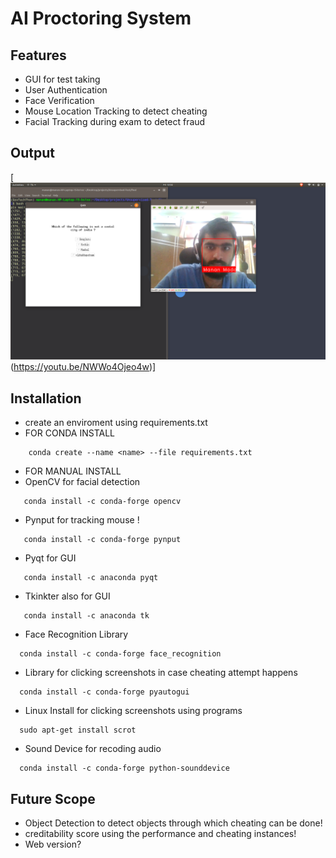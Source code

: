 # AI Proctoring System

## Features
- GUI for test taking
- User Authentication
- Face Verification
- Mouse Location Tracking to detect cheating
- Facial Tracking during exam to detect fraud

## Output
[![output-vedio](output.jpg)(https://youtu.be/NWWo4Ojeo4w)]


## Installation
- create an enviroment using requirements.txt
- FOR CONDA INSTALL
```
    conda create --name <name> --file requirements.txt
```
- FOR MANUAL INSTALL
- OpenCV for facial detection
```
   conda install -c conda-forge opencv
```
- Pynput for tracking mouse !
```
   conda install -c conda-forge pynput
```
- Pyqt for GUI
```
   conda install -c anaconda pyqt
```
- Tkinkter also for GUI
```
   conda install -c anaconda tk
```
- Face Recognition Library
```
  conda install -c conda-forge face_recognition
```
- Library for clicking screenshots in case cheating attempt happens
```
  conda install -c conda-forge pyautogui
```
- Linux Install for clicking screenshots using programs
```
  sudo apt-get install scrot
```
- Sound Device for recoding audio
```
  conda install -c conda-forge python-sounddevice
```

## Future Scope
- Object Detection to detect objects through which cheating can be done!
- creditability score using the performance and cheating instances!
- Web version?

